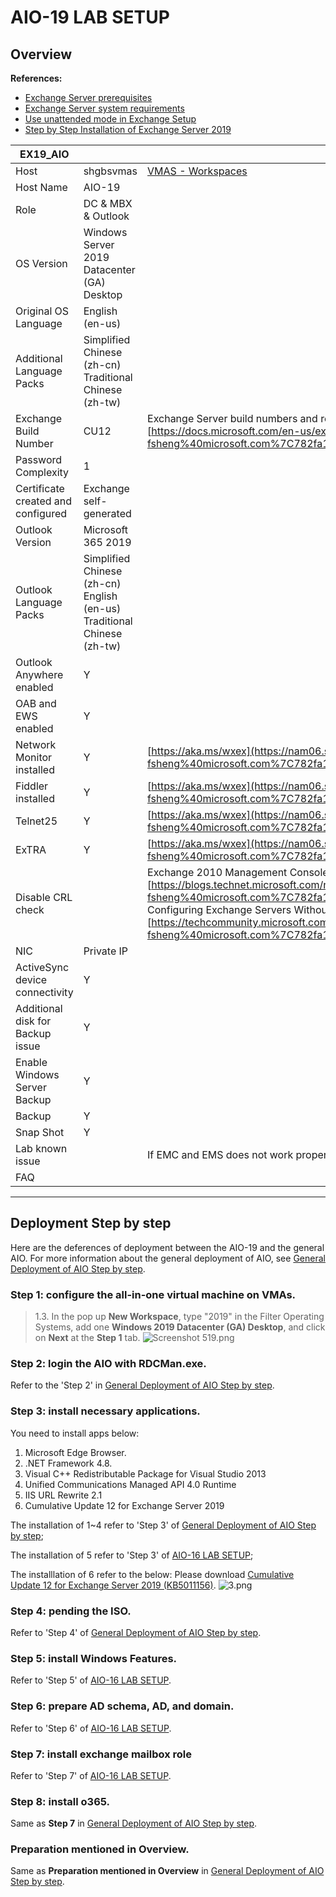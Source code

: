 # AIO-19 LAB SETUP

## Overview


**References:**

- [Exchange Server prerequisites](https://learn.microsoft.com/en-us/exchange/plan-and-deploy/prerequisites?view=exchserver-2019)
- [Exchange Server system requirements](https://learn.microsoft.com/en-us/exchange/plan-and-deploy/system-requirements?view=exchserver-2019)
- [Use unattended mode in Exchange Setup](https://learn.microsoft.com/en-us/exchange/plan-and-deploy/deploy-new-installations/unattended-installs?view=exchserver-2019#use-setupexe-to-install-exchange-in-unattended-mode)
- [Step by Step Installation of Exchange Server 2019](https://xpertstec.com/step-by-step-installation-of-exchange-server-2019/)


| **EX19_AIO** |     |     |
| --- | --- | --- |
| Host | shgbsvmas | [VMAS - Workspaces](https://shgbsvmas/#/Workspaces) |
| Host Name | AIO-19 |     |
| Role | DC & MBX & Outlook |     |
| OS Version | Windows Server 2019 Datacenter (GA) Desktop|     |
| Original OS Language | English (en-us) |     |
| Additional Language Packs | Simplified Chinese (zh-cn)<br>Traditional Chinese (zh-tw) |     |
| Exchange Build Number | CU12 | Exchange Server build numbers and release dates<br>[https://docs.microsoft.com/en-us/exchange/new-features/build-numbers-and-release-dates?view=exchserver-2019](https://nam06.safelinks.protection.outlook.com/?url=https%3A%2F%2Fdocs.microsoft.com%2Fen-us%2Fexchange%2Fnew-features%2Fbuild-numbers-and-release-dates%3Fview%3Dexchserver-2019&data=05%7C01%7Ct-fsheng%40microsoft.com%7C782fa10a65eb4f329d1508da8bfb2e12%7C72f988bf86f141af91ab2d7cd011db47%7C1%7C0%7C637976208194977653%7CUnknown%7CTWFpbGZsb3d8eyJWIjoiMC4wLjAwMDAiLCJQIjoiV2luMzIiLCJBTiI6Ik1haWwiLCJXVCI6Mn0%3D%7C3000%7C%7C%7C&sdata=KP6Ut9En9lE7r7O5K4WpgyqFWTr%2BTZlC7kEsCGCW3E8%3D&reserved=0) |
| Password Complexity | 1   |     |
| Certificate created and configured | Exchange self-generated |     |
| Outlook Version | Microsoft 365 2019 |     |
| Outlook Language Packs | Simplified Chinese (zh-cn)<br>English (en-us)<br>Traditional Chinese (zh-tw) |     |
| Outlook Anywhere enabled | Y   |     |
| OAB and EWS enabled | Y   |     |
| Network Monitor installed | Y   | [https://aka.ms/wxex](https://nam06.safelinks.protection.outlook.com/?url=https%3A%2F%2Faka.ms%2Fwxex&data=05%7C01%7Ct-fsheng%40microsoft.com%7C782fa10a65eb4f329d1508da8bfb2e12%7C72f988bf86f141af91ab2d7cd011db47%7C1%7C0%7C637976208194977653%7CUnknown%7CTWFpbGZsb3d8eyJWIjoiMC4wLjAwMDAiLCJQIjoiV2luMzIiLCJBTiI6Ik1haWwiLCJXVCI6Mn0%3D%7C3000%7C%7C%7C&sdata=6xq9Wi9gsCpPsToD6KFsM9Qhjp0bd5seqOoE4UmKbzg%3D&reserved=0) |
| Fiddler installed | Y   | [https://aka.ms/wxex](https://nam06.safelinks.protection.outlook.com/?url=https%3A%2F%2Faka.ms%2Fwxex&data=05%7C01%7Ct-fsheng%40microsoft.com%7C782fa10a65eb4f329d1508da8bfb2e12%7C72f988bf86f141af91ab2d7cd011db47%7C1%7C0%7C637976208194977653%7CUnknown%7CTWFpbGZsb3d8eyJWIjoiMC4wLjAwMDAiLCJQIjoiV2luMzIiLCJBTiI6Ik1haWwiLCJXVCI6Mn0%3D%7C3000%7C%7C%7C&sdata=6xq9Wi9gsCpPsToD6KFsM9Qhjp0bd5seqOoE4UmKbzg%3D&reserved=0) |
| Telnet25 | Y   | [https://aka.ms/wxex](https://nam06.safelinks.protection.outlook.com/?url=https%3A%2F%2Faka.ms%2Fwxex&data=05%7C01%7Ct-fsheng%40microsoft.com%7C782fa10a65eb4f329d1508da8bfb2e12%7C72f988bf86f141af91ab2d7cd011db47%7C1%7C0%7C637976208194977653%7CUnknown%7CTWFpbGZsb3d8eyJWIjoiMC4wLjAwMDAiLCJQIjoiV2luMzIiLCJBTiI6Ik1haWwiLCJXVCI6Mn0%3D%7C3000%7C%7C%7C&sdata=6xq9Wi9gsCpPsToD6KFsM9Qhjp0bd5seqOoE4UmKbzg%3D&reserved=0) |
| ExTRA | Y   | [https://aka.ms/wxex](https://nam06.safelinks.protection.outlook.com/?url=https%3A%2F%2Faka.ms%2Fwxex&data=05%7C01%7Ct-fsheng%40microsoft.com%7C782fa10a65eb4f329d1508da8bfb2e12%7C72f988bf86f141af91ab2d7cd011db47%7C1%7C0%7C637976208194977653%7CUnknown%7CTWFpbGZsb3d8eyJWIjoiMC4wLjAwMDAiLCJQIjoiV2luMzIiLCJBTiI6Ik1haWwiLCJXVCI6Mn0%3D%7C3000%7C%7C%7C&sdata=6xq9Wi9gsCpPsToD6KFsM9Qhjp0bd5seqOoE4UmKbzg%3D&reserved=0) |
| Disable CRL check |     | Exchange 2010 Management Console (EMC) is very slow<br>[https://blogs.technet.microsoft.com/nawar/2011/06/03/exchange-2010-management-console-emc-is-very-slow/](https://nam06.safelinks.protection.outlook.com/?url=https%3A%2F%2Fblogs.technet.microsoft.com%2Fnawar%2F2011%2F06%2F03%2Fexchange-2010-management-console-emc-is-very-slow%2F&data=05%7C01%7Ct-fsheng%40microsoft.com%7C782fa10a65eb4f329d1508da8bfb2e12%7C72f988bf86f141af91ab2d7cd011db47%7C1%7C0%7C637976208194977653%7CUnknown%7CTWFpbGZsb3d8eyJWIjoiMC4wLjAwMDAiLCJQIjoiV2luMzIiLCJBTiI6Ik1haWwiLCJXVCI6Mn0%3D%7C3000%7C%7C%7C&sdata=Hoo%2BgXCBkwvIWsFNDVQY9bxiem7vrN7qi8xtOVm8nvo%3D&reserved=0)<br>Configuring Exchange Servers Without Internet Access<br>[https://techcommunity.microsoft.com/t5/exchange-team-blog/configuring-exchange-servers-without-internet-access/ba-p/593692](https://nam06.safelinks.protection.outlook.com/?url=https%3A%2F%2Ftechcommunity.microsoft.com%2Ft5%2Fexchange-team-blog%2Fconfiguring-exchange-servers-without-internet-access%2Fba-p%2F593692&data=05%7C01%7Ct-fsheng%40microsoft.com%7C782fa10a65eb4f329d1508da8bfb2e12%7C72f988bf86f141af91ab2d7cd011db47%7C1%7C0%7C637976208194977653%7CUnknown%7CTWFpbGZsb3d8eyJWIjoiMC4wLjAwMDAiLCJQIjoiV2luMzIiLCJBTiI6Ik1haWwiLCJXVCI6Mn0%3D%7C3000%7C%7C%7C&sdata=%2BD6NVy2WMbhC%2FmJJ6Un5dwzDGw2gu1nEQ%2BnqjMLeXwY%3D&reserved=0) |
| NIC | Private IP |     |
| ActiveSync device connectivity | Y   |     |
| Additional disk for Backup issue | Y   |     |
| Enable Windows Server Backup | Y   |     |
| Backup | Y   |     |
| Snap Shot | Y   |     |
| Lab known issue |     | If EMC and EMS does not work properly, please clean the credential manager in the Control Panel. It is because Outlook user credential cache. |
| FAQ |     |     |

* * *


## Deployment Step by step


Here are the deferences of deployment between the AIO-19 and the general AIO. For more information about the general deployment of AIO, see [General Deployment of AIO Step by step](https://github.com/t-fsheng/aio-lab-setup/blob/main/General%20Deployment%20of%20AIO%20Step%20by%20step.md#deployment-step-by-step).

### Step 1: configure the all-in-one virtual machine on VMAs.

>1.3. In the pop up **New Workspace**, type "2019" in the Filter Operating Systems, add one **Windows 2019 Datacenter (GA) Desktop**, and click on **Next** at the **Step 1** tab.
>![Screenshot _519_.png](https://s2.loli.net/2022/09/20/g1kzrKlSdh5oEwX.png)


### Step 2: login the AIO with RDCMan.exe.

Refer to the 'Step 2' in [General Deployment of AIO Step by step](https://github.com/t-fsheng/aio-lab-setup/blob/main/General%20Deployment%20of%20AIO%20Step%20by%20step.md#step-2-login-the-aio).


### Step 3: install necessary applications.

You need to install apps below: 
1. Microsoft Edge Browser.
2. .NET Framework 4.8.
3. Visual C++ Redistributable Package for Visual Studio 2013
4. Unified Communications Managed API 4.0 Runtime
5. IIS URL Rewrite 2.1
6. Cumulative Update 12 for Exchange Server 2019

The installation of 1~4 refer to 'Step 3' of [General Deployment of AIO Step by step](https://github.com/t-fsheng/aio-lab-setup/blob/main/General%20Deployment%20of%20AIO%20Step%20by%20step.md#step-3-install-necessary-applications);

The installation of 5 refer to 'Step 3' of [AIO-16 LAB SETUP](https://github.com/t-fsheng/aio-lab-setup/blob/main/AIO-16%20LAB%20SETUP.md#step-3-install-necessary-applications-needed-for-aio-16);

The installlation of 6 refer to the below: 
Please download [Cumulative Update 12 for Exchange Server 2019 (KB5011156)](https://www.microsoft.com/en-us/download/details.aspx?id=104131).
![3.png](https://s2.loli.net/2022/09/20/drYbXj9mp5TyBRe.png)


### Step 4: pending the ISO.
Refer to 'Step 4' of [General Deployment of AIO Step by step](https://github.com/t-fsheng/aio-lab-setup/blob/main/General%20Deployment%20of%20AIO%20Step%20by%20step.md#step-4-pending-the-iso).

### Step 5: install Windows Features.
Refer to 'Step 5' of [AIO-16 LAB SETUP](https://github.com/t-fsheng/aio-lab-setup/blob/main/AIO-16%20LAB%20SETUP.md#step-5-install-windows-features).

### Step 6: prepare AD schema, AD, and domain.
Refer to 'Step 6' of [AIO-16 LAB SETUP](https://github.com/t-fsheng/aio-lab-setup/blob/main/AIO-16%20LAB%20SETUP.md#step-6-use-cmdlet-to-prepare-ad-schema-ad-and-ad-domain).

### Step 7: install exchange mailbox role
Refer to 'Step 7' of [AIO-16 LAB SETUP](https://github.com/t-fsheng/aio-lab-setup/blob/main/AIO-16%20LAB%20SETUP.md#step-7-install-exchange-mailbox-role).

### Step 8: install o365.
Same as **Step 7** in [General Deployment of AIO Step by step](https://github.com/t-fsheng/aio-lab-setup/blob/main/General%20Deployment%20of%20AIO%20Step%20by%20step.md#step-7-install-o365).

### Preparation mentioned in Overview.
Same as **Preparation mentioned in Overview** in [General Deployment of AIO Step by step](https://github.com/t-fsheng/aio-lab-setup/blob/main/General%20Deployment%20of%20AIO%20Step%20by%20step.md#preparation-mentioned-in-overview).